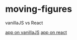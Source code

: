 # moving-figures
vanillaJS vs React

[app on vanillaJS](https://vanillajs-moving-figures.netlify.app/)
[app on react](https://react-moving-figures-juliazaykas.netlify.app/)
